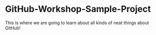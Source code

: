 # GitHub-Workshop-Sample-Project
This is where we are going to learn about all kinds of neat things about GitHub!
